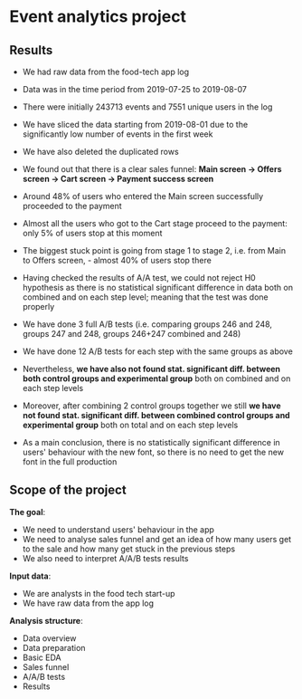 # Event analytics project

## Results

* We had raw data from the food-tech app log  
* Data was in the time period from 2019-07-25 to 2019-08-07  
* There were initially 243713 events and 7551 unique users in the log  
* We have sliced the data starting from 2019-08-01 due to the significantly low number of events in the first week
* We have also deleted the duplicated rows  


* We found out that there is a clear sales funnel: **Main screen -> Offers screen -> Cart screen -> Payment success screen**
* Around 48% of users who entered the Main screen successfully proceeded to the payment
* Almost all the users who got to the Cart stage proceed to the payment: only 5% of users stop at this moment
* The biggest stuck point is going from stage 1 to stage 2, i.e. from Main to Offers screen, - almost 40% of users stop there  


* Having checked the results of A/A test, we could not reject H0 hypothesis as there is no statistical significant difference in data both on combined and on each step level; meaning that the test was done properly
* We have done 3 full A/B tests (i.e. comparing groups 246 and 248, groups 247 and 248, groups 246+247 combined and 248)
* We have done 12 A/B tests for each step with the same groups as above
* Nevertheless, **we have also not found stat. significant diff. between both control groups and experimental group** both on combined and on each step levels
* Moreover, after combining 2 control groups together we still **we have not found stat. significant diff. between combined control groups and experimental group** both on total and on each step levels
* As a main conclusion, there is no statistically significant difference in users' behaviour with the new font, so there is no need to get the new font in the full production

## Scope of the project

**The goal**:
- We need to understand users' behaviour in the app
- We need to analyse sales funnel and get an idea of how many users get to the sale and how many get stuck in the previous steps
- We also need to interpret A/A/B tests results

**Input data**: 
- We are analysts in the food tech start-up
- We have raw data from the app log

**Analysis structure**:
* Data overview
* Data preparation
* Basic EDA
* Sales funnel
* A/A/B tests
* Results
